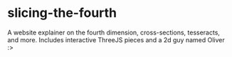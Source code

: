 # slicing-the-fourth

A website explainer on the fourth dimension, cross-sections, tesseracts, and more. Includes interactive ThreeJS pieces and a 2d guy named Oliver :>